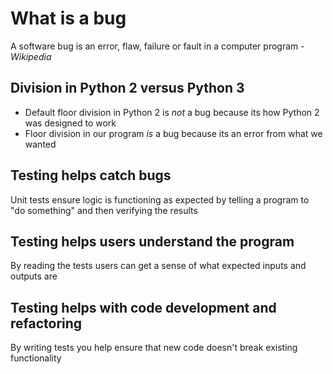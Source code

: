 # What is a bug
A software bug is an error, flaw, failure or fault in a computer program - *Wikipedia*

## Division in Python 2 versus Python 3
* Default floor division in Python 2 is *not* a bug because its how Python 2 was designed to work
* Floor division in our program *is* a bug because its an error from what we wanted


## Testing helps catch bugs
Unit tests ensure logic is functioning as expected by telling a program to "do something" and then verifying the results

## Testing helps users understand the program
By reading the tests users can get a sense of what expected inputs and outputs are

## Testing helps with code development and refactoring 
By writing tests you help ensure that new code doesn't break existing functionality


